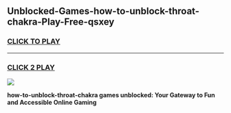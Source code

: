 
## Unblocked-Games-how-to-unblock-throat-chakra-Play-Free-qsxey
<h3>
<a href="https://premium76.site?title=how-to-unblock-throat-chakra&ref=19M">CLICK TO PLAY</a></h3>
<hr>

<h3>
<a href="https://premium76.site?title=how-to-unblock-throat-chakra&ref=19M">CLICK 2 PLAY</a>
  
</h3>

<a href="https://premium76.site?title=how-to-unblock-throat-chakra&ref=19M"><img src="https://clearcache.store/games.png"></a>


**how-to-unblock-throat-chakra games unblocked: Your Gateway to Fun and Accessible Online Gaming**
